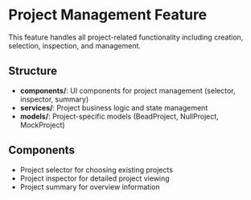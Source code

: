 # Project Management Feature

This feature handles all project-related functionality including creation, selection, inspection, and management.

## Structure

- **components/**: UI components for project management (selector, inspector, summary)
- **services/**: Project business logic and state management
- **models/**: Project-specific models (BeadProject, NullProject, MockProject)

## Components

- Project selector for choosing existing projects
- Project inspector for detailed project viewing
- Project summary for overview information
